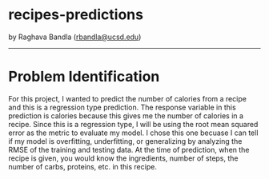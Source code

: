 # recipes-predictions
by Raghava Bandla (rbandla@ucsd.edu)

---

# Problem Identification

For this project, I wanted to predict the number of calories from a recipe and this is a regression type prediction. The response variable in this prediction is calories because this gives me the number of calories in a recipe. Since this is a regression type, I will be using the root mean squared error as the metric to evaluate my model. I chose this one becuase I can tell if my model is overfitting, underfitting, or generalizing by analyzing the RMSE of the training and testing data. At the time of prediction, when the recipe is given, you would know the ingredients, number of steps, the number of carbs, proteins, etc. in this recipe. 
